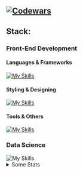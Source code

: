 [![Codewars](https://www.codewars.com/users/vermenea/badges/micro)](https://www.codewars.com/users/vermenea)
-------------------------------
## Stack:
### Front-End Development
#### Languages & Frameworks
<p align="left">
  <a href="https://skillicons.dev">
    <img src="https://skillicons.dev/icons?i=ts,react,nextjs" alt="My Skills" />
  </a>
</p>

#### Styling & Designing
<p align="left">
  <a href="https://skillicons.dev">
    <img src="https://skillicons.dev/icons?i=css,sass,tailwind,bootstrap,materialui,figma,ps" alt="My Skills" />
  </a>
</p>

#### Tools & Others
<p align="left">
  <a href="https://skillicons.dev">
    <img src="https://skillicons.dev/icons?i=git,nodejs,sentry,postman,vercel,firebase" alt="My Skills" />
  </a>
</p>

### Data Science
<img src="https://skillicons.dev/icons?i=mysql,r,py,bash" alt="My Skills" />


<details>
<summary>Some Stats</summary>
  <img height="150px" src="https://github-readme-stats.vercel.app/api/top-langs?username=vermenea&show_icons=true&locale=en&layout=compact&theme=transparent" alt="vermenea" /> 
</details>

